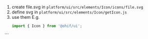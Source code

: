 1. create file.svg in `platform/ui/src/elements/Icon/icons/file.svg`
2. define svg in `platform/ui/src/elements/Icon/getIcon.js`
3. use them
	E.g.
	```js
	import { Icon } from '@ohif/ui';
  <Icon name="zy-text-logo" className="header-logo-text" />
	```
